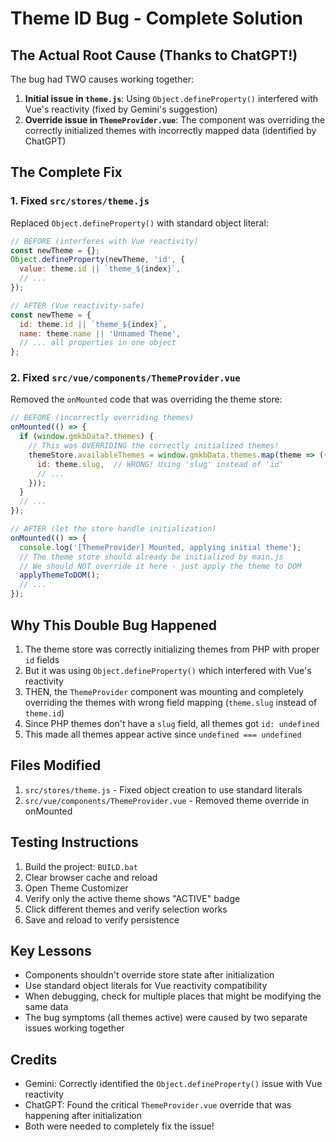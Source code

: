 # Theme ID Bug - Complete Solution

## The Actual Root Cause (Thanks to ChatGPT!)

The bug had TWO causes working together:

1. **Initial issue in `theme.js`**: Using `Object.defineProperty()` interfered with Vue's reactivity (fixed by Gemini's suggestion)
2. **Override issue in `ThemeProvider.vue`**: The component was overriding the correctly initialized themes with incorrectly mapped data (identified by ChatGPT)

## The Complete Fix

### 1. Fixed `src/stores/theme.js`
Replaced `Object.defineProperty()` with standard object literal:

```javascript
// BEFORE (interferes with Vue reactivity)
const newTheme = {};
Object.defineProperty(newTheme, 'id', {
  value: theme.id || `theme_${index}`,
  // ...
});

// AFTER (Vue reactivity-safe)
const newTheme = {
  id: theme.id || `theme_${index}`,
  name: theme.name || 'Unnamed Theme',
  // ... all properties in one object
};
```

### 2. Fixed `src/vue/components/ThemeProvider.vue`
Removed the `onMounted` code that was overriding the theme store:

```javascript
// BEFORE (incorrectly overriding themes)
onMounted(() => {
  if (window.gmkbData?.themes) {
    // This was OVERRIDING the correctly initialized themes!
    themeStore.availableThemes = window.gmkbData.themes.map(theme => ({
      id: theme.slug,  // WRONG! Using 'slug' instead of 'id'
      // ...
    }));
  }
  // ...
});

// AFTER (let the store handle initialization)
onMounted(() => {
  console.log('[ThemeProvider] Mounted, applying initial theme');
  // The theme store should already be initialized by main.js
  // We should NOT override it here - just apply the theme to DOM
  applyThemeToDOM();
  // ...
});
```

## Why This Double Bug Happened

1. The theme store was correctly initializing themes from PHP with proper `id` fields
2. But it was using `Object.defineProperty()` which interfered with Vue's reactivity
3. THEN, the `ThemeProvider` component was mounting and completely overriding the themes with wrong field mapping (`theme.slug` instead of `theme.id`)
4. Since PHP themes don't have a `slug` field, all themes got `id: undefined`
5. This made all themes appear active since `undefined === undefined`

## Files Modified

1. `src/stores/theme.js` - Fixed object creation to use standard literals
2. `src/vue/components/ThemeProvider.vue` - Removed theme override in onMounted

## Testing Instructions

1. Build the project: `BUILD.bat`
2. Clear browser cache and reload
3. Open Theme Customizer
4. Verify only the active theme shows "ACTIVE" badge
5. Click different themes and verify selection works
6. Save and reload to verify persistence

## Key Lessons

- Components shouldn't override store state after initialization
- Use standard object literals for Vue reactivity compatibility
- When debugging, check for multiple places that might be modifying the same data
- The bug symptoms (all themes active) were caused by two separate issues working together

## Credits

- Gemini: Correctly identified the `Object.defineProperty()` issue with Vue reactivity
- ChatGPT: Found the critical `ThemeProvider.vue` override that was happening after initialization
- Both were needed to completely fix the issue!
